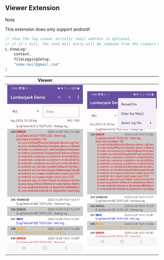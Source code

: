 ## Viewer Extension

> [!NOTE]  
> This extension does only support android!

```kotlin
// show the log viewer activity (mail address is optional, 
// if it's null, the send mail entry will be removed from the viewers menu)
L.showLog(
    context, 
    fileLoggingSetup, 
    "some.mail@gmail.com"
)
```

| Viewer                                | |
|---------------------------------------|-|
| ![Viewer](../screenshots/viewer1.jpg) | ![Viewer](../screenshots/viewer2.jpg) |
